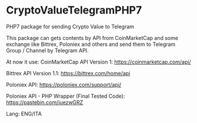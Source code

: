 # CryptoValueTelegramPHP7
PHP7 package for sending Crypto Value to Telegram


This package can gets contents by API from CoinMarketCap and some exchange like Bittrex, Poloniex and others and send them to Telegram Group / Channel by Telegram API.

At now it use:
CoinMarketCap API Version 1: https://coinmarketcap.com/api/

Bittrex API Version 1.1: https://bittrex.com/home/api

Poloniex API: https://poloniex.com/support/api/ 

Poloniex API - PHP Wrapper (Final Tested Code): https://pastebin.com/iuezwGRZ

Lang: ENG/ITA

